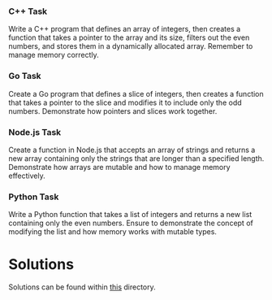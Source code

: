 ### C++ Task

Write a C++ program that defines an array of integers, then creates a function that takes a pointer to the array and its size, filters out the even numbers, and stores them in a dynamically allocated array. Remember to manage memory correctly.

### Go Task

Create a Go program that defines a slice of integers, then creates a function that takes a pointer to the slice and modifies it to include only the odd numbers. Demonstrate how pointers and slices work together.

### Node.js Task

Create a function in Node.js that accepts an array of strings and returns a new array containing only the strings that are longer than a specified length. Demonstrate how arrays are mutable and how to manage memory effectively.

### Python Task

Write a Python function that takes a list of integers and returns a new list containing only the even numbers. Ensure to demonstrate the concept of modifying the list and how memory works with mutable types.

# Solutions

Solutions can be found within [this](./Tasks/) directory.
